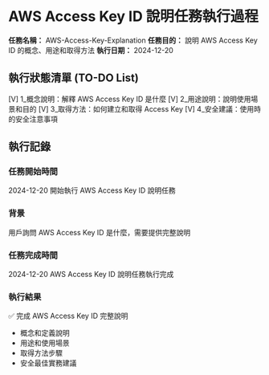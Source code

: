 # AWS Access Key ID 說明任務執行過程

**任務名稱：** AWS-Access-Key-Explanation
**任務目的：** 說明 AWS Access Key ID 的概念、用途和取得方法
**執行日期：** 2024-12-20

## 執行狀態清單 (TO-DO List)

[V] 1_概念說明：解釋 AWS Access Key ID 是什麼
[V] 2_用途說明：說明使用場景和目的
[V] 3_取得方法：如何建立和取得 Access Key
[V] 4_安全建議：使用時的安全注意事項

## 執行記錄

### 任務開始時間
2024-12-20 開始執行 AWS Access Key ID 說明任務

### 背景
用戶詢問 AWS Access Key ID 是什麼，需要提供完整說明

### 任務完成時間
2024-12-20 AWS Access Key ID 說明任務執行完成

### 執行結果
✅ 完成 AWS Access Key ID 完整說明
- 概念和定義說明
- 用途和使用場景
- 取得方法步驟
- 安全最佳實務建議